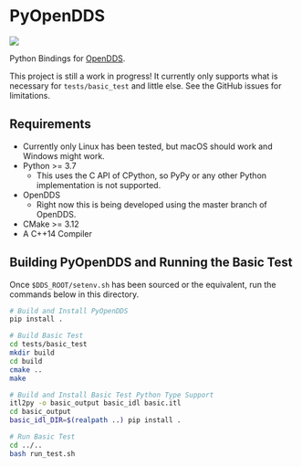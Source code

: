 # PyOpenDDS

[![](https://github.com/oci-labs/pyopendds/workflows/pyopendds/badge.svg)](
  https://github.com/oci-labs/pyopendds/actions?query=workflow%3Apyopendds)

Python Bindings for [OpenDDS](https://github.com/objectcomputing/OpenDDS).

This project is still a work in progress! It currently only supports what is
necessary for `tests/basic_test` and little else. See the GitHub issues for
limitations.

## Requirements

- Currently only Linux has been tested, but macOS should work and Windows might
  work.
- Python >= 3.7
  - This uses the C API of CPython, so PyPy or any other Python implementation
    is not supported.
- OpenDDS
  - Right now this is being developed using the master branch of OpenDDS.
- CMake >= 3.12
- A C++14 Compiler

## Building PyOpenDDS and Running the Basic Test

Once `$DDS_ROOT/setenv.sh` has been sourced or the equivalent, run the commands
below in this directory.

```sh
# Build and Install PyOpenDDS
pip install .

# Build Basic Test
cd tests/basic_test
mkdir build
cd build
cmake ..
make

# Build and Install Basic Test Python Type Support
itl2py -o basic_output basic_idl basic.itl
cd basic_output
basic_idl_DIR=$(realpath ..) pip install .

# Run Basic Test
cd ../..
bash run_test.sh
```
